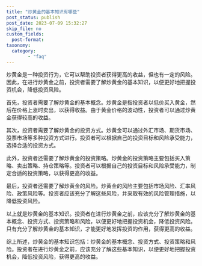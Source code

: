 ```yaml
---
title: "炒黄金的基本知识有哪些"
post_status: publish
post_date: 2023-07-09 15:32:27
skip_file: no
custom_fields: 
  post-format: 
taxonomy:
  category:
        - "faq"
---
```


炒黄金是一种投资行为，它可以帮助投资者获得更高的收益，但也有一定的风险。因此，在进行炒黄金之前，投资者需要了解炒黄金的基本知识，以便更好地把握投资机会，降低投资风险。

首先，投资者需要了解炒黄金的基本概念。炒黄金是指投资者以低价买入黄金，然后在价格上涨时卖出，以获得收益。由于黄金价格的波动性，投资者可以通过炒黄金获得较高的收益。

其次，投资者需要了解炒黄金的投资方式。炒黄金可以通过外汇市场、期货市场、股票市场等多种投资方式进行。投资者可以根据自己的投资目标和风险承受能力，选择合适的投资方式。

此外，投资者还需要了解炒黄金的投资策略。炒黄金的投资策略主要包括买入策略、卖出策略、持仓策略等。投资者可以根据自己的投资目标和风险承受能力，制定合适的投资策略，以获得更高的收益。

最后，投资者还需要了解炒黄金的风险。炒黄金的风险主要包括市场风险、汇率风险、政策风险等。投资者应该充分了解这些风险，并采取有效的风险管理措施，以降低投资风险。

以上就是炒黄金的基本知识。投资者在进行炒黄金之前，应该充分了解炒黄金的基本概念、投资方式、投资策略和风险，以便更好地把握投资机会，降低投资风险。只有充分了解炒黄金的基本知识，才能更好地发挥投资的作用，获得更高的收益。

综上所述，炒黄金的基本知识包括：炒黄金的基本概念、投资方式、投资策略和风险。投资者在进行炒黄金之前，应该充分了解这些基本知识，以便更好地把握投资机会，降低投资风险，获得更高的收益。
